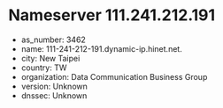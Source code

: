# Nameserver 111.241.212.191

* as_number: 3462
* name: 111-241-212-191.dynamic-ip.hinet.net.
* city: New Taipei
* country: TW
* organization: Data Communication Business Group
* version: Unknown
* dnssec: Unknown
